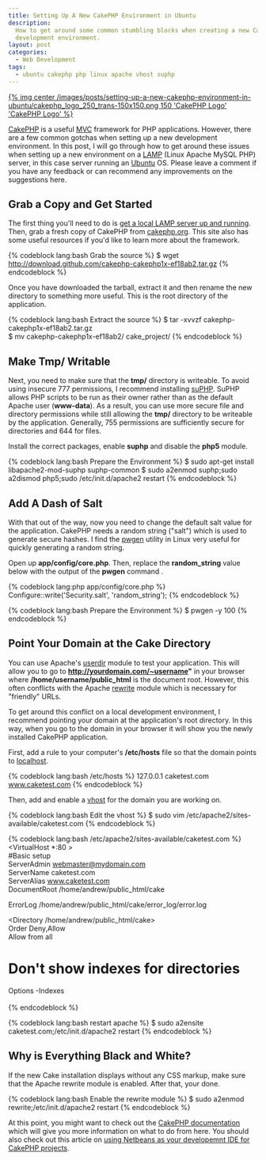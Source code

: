 ```yaml
---
title: Setting Up A New CakePHP Environment in Ubuntu
description: 
  How to get around some common stumbling blocks when creating a new CakePHP
  development environment.
layout: post
categories:
  - Web Development
tags:
  - ubuntu cakephp php linux apache vhost suphp
---
```

[{% img center /images/posts/setting-up-a-new-cakephp-environment-in-ubuntu/cakephp_logo_250_trans-150x150.png 150 'CakePHP Logo' 'CakePHP Logo' %}][1]

[CakePHP][1] is a useful [MVC][10] framework for PHP applications. However, there are a few common gotchas when setting up a new development 
environment. In this post, I will go through how to get around these issues when setting up a new environment on a [LAMP][11] (Linux Apache 
MySQL PHP) server, in this case server running an [Ubuntu][12] OS. Please leave a comment if you have any feedback or 
can recommend any improvements on the suggestions here.

## Grab a Copy and Get Started

The first thing you'll need to do is [get a local LAMP server up and running][13]. Then, grab 
a fresh copy of CakePHP from [cakephp.org][1]. This site also has some useful resources if you'd like to learn more about the framework.

{% codeblock lang:bash Grab the source %}
$ wget http://download.github.com/cakephp-cakephp1x-ef18ab2.tar.gz
{% endcodeblock %}

Once you have downloaded the tarball, extract it and then rename the new directory to something more useful. This is the root directory of 
the application.

{% codeblock lang:bash Extract the source %}
$ tar -xvvzf cakephp-cakephp1x-ef18ab2.tar.gz  
$ mv cakephp-cakephp1x-ef18ab2/ cake_project/
{% endcodeblock %}

## Make Tmp/ Writable

Next, you need to make sure that the **tmp/** directory is writeable. To avoid using insecure 777 permissions, I recommend installing [suPHP][2].
SuPHP allows PHP scripts to be run as their owner rather than as the default Apache user (**www-data**). As a result, you can use more secure 
file and directory permissions while still allowing the **tmp/** directory to be writeable by the application. Generally, 755 permissions 
are sufficiently secure for directories and 644 for files.

Install the correct packages, enable **suphp** and disable the **php5** module.  

{% codeblock lang:bash Prepare the Environment %}
$ sudo apt-get install libapache2-mod-suphp suphp-common 
$ sudo a2enmod suphp;sudo a2dismod php5;sudo /etc/init.d/apache2 restart
{% endcodeblock %}

## Add A Dash of Salt

With that out of the way, now you need to change the default salt value for the application. CakePHP needs a random string ("salt") which is 
used to generate secure hashes. I find the [pwgen][3] utility in Linux very useful for quickly generating a random string.

Open up **app/config/core.php**. Then, replace the **random_string** value below with the output of the **pwgen** command .


{% codeblock lang:php app/config/core.php %}
Configure::write('Security.salt', 'random_string');
{% endcodeblock %}

{% codeblock lang:bash Prepare the Environment %}
$ pwgen -y 100
{% endcodeblock %}

## Point Your Domain at the Cake Directory

You can use Apache's [userdir][4] module to test your application. This will allow you to go to **http://yourdomain.com/~username"** in your 
browser where **/home/username/public_html** is the document root. However, this often conflicts with the Apache [rewrite][5] module which 
is necessary for "friendly" URLs.

To get around this conflict on a local development environment, I recommend pointing your domain at the application's root directory. In 
this way, when you go to the domain in your browser it will show you the newly installed CakePHP application.

First, add a rule to your computer's **/etc/hosts** file so that the domain points to [localhost][6].
 
{% codeblock lang:bash /etc/hosts %}
127.0.0.1       caketest.com www.caketest.com
{% endcodeblock %}

Then, add and enable a [vhost][7] for the domain you are working on.

{% codeblock lang:bash Edit the vhost %}
$ sudo vim /etc/apache2/sites-available/caketest.com
{% endcodeblock %}

{% codeblock lang:bash /etc/apache2/sites-available/caketest.com %}
<VirtualHost *:80 >  
#Basic setup  
ServerAdmin webmaster@mydomain.com  
ServerName caketest.com  
ServerAlias www.caketest.com  
DocumentRoot /home/andrew/public_html/cake
 
ErrorLog /home/andrew/public_html/cake/error_log/error.log
 
<Directory /home/andrew/public_html/cake>  
Order Deny,Allow  
Allow from all  
# Don't show indexes for directories  
Options -Indexes  
</Directory>  
</VirtualHost>
{% endcodeblock %}

{% codeblock lang:bash restart apache %}
$ sudo a2ensite caketest.com;/etc/init.d/apache2 restart
{% endcodeblock %}

## Why is Everything Black and White?

If the new Cake installation displays without any CSS markup, make sure that the Apache rewrite module is enabled. After that, your done.

{% codeblock lang:bash Enable the rewrite module %}
$ sudo a2enmod rewrite;/etc/init.d/apache2 restart
{% endcodeblock %}

At this point, you might want to check out the [CakePHP documentation][8] which will give you more information on what to do from here.
You should also check out this article on [using Netbeans as your developemnt IDE for CakePHP projects][9].

 [1]: http://cakephp.org
 [2]: http://www.suphp.org/Home.html
 [3]: http://linux.die.net/man/1/pwgen
 [4]: http://httpd.apache.org/docs/2.1/mod/mod_userdir.html
 [5]: http://httpd.apache.org/docs/1.3/mod/mod_rewrite.html
 [6]: http://en.wikipedia.org/wiki/Localhost
 [7]: http://httpd.apache.org/docs/1.3/vhosts/
 [8]: http://book.cakephp.org/
 [9]: http://www.tiplite.com/cakephp-support-in-netbeans/
 [10]: http://hubpages.com/hub/MVC
 [11]: http://en.wikipedia.org/wiki/LAMP_%28software_bundle%29
 [12]: http://www.ubuntu.com
 [13]: http://compsoc.nuigalway.ie/wiki/how_to:apache
